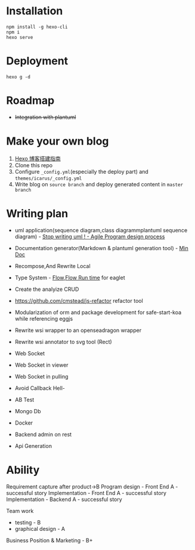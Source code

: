 # Installation

```
npm install -g hexo-cli
npm i
hexo serve
```

# Deployment

```
hexo g -d
```

# Roadmap

* ~~Integration with plantuml~~

# Make your own blog

1.  [Hexo 博客搭建指南](https://github.com/limedroid/HexoLearning)
2.  Clone this repo
3.  Configure `_config.yml`(especially the deploy part) and `themes/icarus/_config.yml`
4.  Write blog on `source branch` and deploy generated content in `master branch`

# Writing plan

* uml application(sequence diagram,class diagrammplantuml sequence diagram) -
  [Stop writing uml ! - Agile Program design process](/2018/04/13/general-agile-design-process.html)

* Documentation generator(Markdown & plantuml generation tool) - [Min Doc](https://github.com/chungchi300/min-doc)
* Recompose,And Rewrite Local
* Type System - [Flow](https://github.com/facebook/flow/),[Flow Run time](https://github.com/codemix/flow-runtime) for eaglet
* Create the analyize CRUD
* https://github.com/cmstead/js-refactor refactor tool
* Modularization of orm and package development for safe-start-koa while referencing eggjs

* Rewrite wsi wrapper to an openseadragon wrapper
* Rewrite wsi annotator to svg tool (Rect)
* Web Socket
* Web Socket in viewer
* Web Socket in pulling
* Avoid Callback Hell-
* AB Test
* Mongo Db
* Docker
* Backend admin on rest
* Api Generation

# Ability

Requirement capture after product->B
Program design - Front End A - successful story
Implementation - Front End A - successful story
Implementation - Backend A - successful story

Team work

* testing - B
* graphical design - A

Business
Position & Marketing - B+
